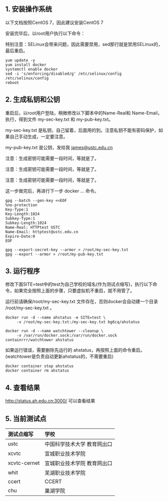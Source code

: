 
## 1. 安装操作系统

   以下文档按照CentOS 7，因此建议安装CentOS 7

   安装完毕后，以root用户执行以下命令：

   特别注意：SELinux会带来问题，因此需要禁用，sed那行就是禁用SELinux的，最后重启。

```
yum update -y
yum install docker
systemctl enable docker
sed -i 's/enforcing/disabled/g' /etc/selinux/config /etc/selinux/config
reboot
```

## 2. 生成私钥和公钥

重启后，以root用户登陆，稍微修改以下脚本中的Name-Real和 Name-Email，执行，得到文件 my-sec-key.txt 和 my-pub-key.txt。

my-sec-key.txt 是私钥，自己留着，后面用的到。注意私钥不能有密码保护，如果自己手动生成，一定要注意。

my-pub-key.txt 是公钥，发给我  james@ustc.edu.cn 

注意：生成密钥可能需要一段时间，等就是了。

注意：生成密钥可能需要一段时间，等就是了。

注意：生成密钥可能需要一段时间，等就是了。

这一步做完后，再进行下一步 docker ... 命令。


```
gpg --batch --gen-key <<EOF
%no-protection
Key-Type:1
Key-Length:1024
Subkey-Type:1
Subkey-Length:1024
Name-Real: HTTPtest USTC
Name-Email: httptest@ustc.edu.cn
Expire-Date:0
EOF

gpg --export-secret-key --armor > /root/my-sec-key.txt
gpg --export --armor > /root/my-pub-key.txt
```

## 3. 运行程序

修改下面SITE=test中的test为自己学校的域名(作为测试点缩写)，执行以下命令，如果完全按照上面的步骤，只要虚拟机不重启，就不用管了。

运行前请确保/root/my-sec-key.txt 文件存在，否则docker会自动建一个目录  /root/my-sec-key.txt 。

```
docker run -d --name ahstatus -e SITE=test \
     -v /root/my-sec-key.txt:/my-sec-key.txt bg6cq/ahstatus 

docker run -d --name watchtower --cleanup \
     -v /var/run/docker.sock:/var/run/docker.sock containrrr/watchtower ahstatus
```

如果运行错误，需要删除先运行的 ahstatus，再按照上面的命令重启。(watchtower是负责自动更新ahstatus的，不需要重启)

```
docker container stop ahstatus
docker container rm ahstatus
```

## 4. 查看结果

http://status.ah.edu.cn:3000/ 可以查看结果 

## 5. 当前测试点

| 测试点缩写 | 学校                         |
| :--------- | :----------------------------
| ustc       | 中国科学技术大学 教育网出口  |
| xcvtc      | 宣城职业技术学院             |
| xcvtc-cernet  | 宣城职业技术学院 教育网出口             |
| whit       | 芜湖职业技术学院           |
| ccert      | CCERT                    |
| chu      | 巢湖学院                    |
